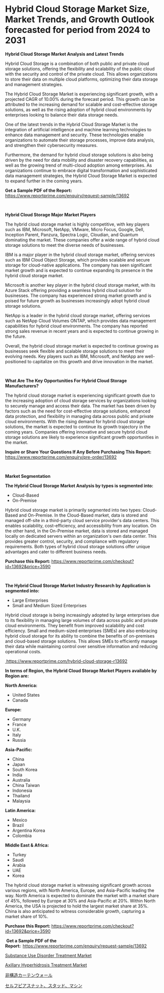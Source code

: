 <p><h1>Hybrid Cloud Storage Market Size, Market Trends, and Growth Outlook forecasted for period from 2024 to 2031</h1></p><p><strong>Hybrid Cloud Storage Market Analysis and Latest Trends</strong></p>
<p><p>Hybrid Cloud Storage is a combination of both public and private cloud storage solutions, offering the flexibility and scalability of the public cloud with the security and control of the private cloud. This allows organizations to store their data on multiple cloud platforms, optimizing their data storage and management strategies.</p><p>The Hybrid Cloud Storage Market is experiencing significant growth, with a projected CAGR of 10.00% during the forecast period. This growth can be attributed to the increasing demand for scalable and cost-effective storage solutions, as well as the rising adoption of hybrid cloud environments by enterprises looking to balance their data storage needs.</p><p>One of the latest trends in the Hybrid Cloud Storage Market is the integration of artificial intelligence and machine learning technologies to enhance data management and security. These technologies enable organizations to automate their storage processes, improve data analysis, and strengthen their cybersecurity measures.</p><p>Furthermore, the demand for hybrid cloud storage solutions is also being driven by the need for data mobility and disaster recovery capabilities, as well as the growing trend of multi-cloud adoption among enterprises. As organizations continue to embrace digital transformation and sophisticated data management strategies, the Hybrid Cloud Storage Market is expected to expand further in the coming years.</p></p>
<p><strong>Get a Sample PDF of the Report:&nbsp;</strong> <a href="https://www.reportprime.com/enquiry/request-sample/13692">https://www.reportprime.com/enquiry/request-sample/13692</a></p>
<p>&nbsp;</p>
<p><strong>Hybrid Cloud Storage Major Market Players</strong></p>
<p><p>The hybrid cloud storage market is highly competitive, with key players such as IBM, Microsoft, NetApp, VMware, Micro Focus, Google, Dell, Inception Parent, Panzura, Spectra Logic, Cloudian, and Quantum dominating the market. These companies offer a wide range of hybrid cloud storage solutions to meet the diverse needs of businesses.</p><p>IBM is a major player in the hybrid cloud storage market, offering services such as IBM Cloud Object Storage, which provides scalable and secure storage for cloud-native applications. The company has seen significant market growth and is expected to continue expanding its presence in the hybrid cloud storage market.</p><p>Microsoft is another key player in the hybrid cloud storage market, with its Azure Stack offering providing a seamless hybrid cloud solution for businesses. The company has experienced strong market growth and is poised for future growth as businesses increasingly adopt hybrid cloud storage solutions.</p><p>NetApp is a leader in the hybrid cloud storage market, offering services such as NetApp Cloud Volumes ONTAP, which provides data management capabilities for hybrid cloud environments. The company has reported strong sales revenue in recent years and is expected to continue growing in the future.</p><p>Overall, the hybrid cloud storage market is expected to continue growing as businesses seek flexible and scalable storage solutions to meet their evolving needs. Key players such as IBM, Microsoft, and NetApp are well-positioned to capitalize on this growth and drive innovation in the market.</p></p>
<p>&nbsp;</p>
<p><strong>What Are The Key Opportunities For Hybrid Cloud Storage Manufacturers?</strong></p>
<p><p>The hybrid cloud storage market is experiencing significant growth due to the increasing adoption of cloud storage services by organizations looking to securely manage and access their data. The market has been driven by factors such as the need for cost-effective storage solutions, enhanced data protection, and flexibility in managing data across public and private cloud environments. With the rising demand for hybrid cloud storage solutions, the market is expected to continue its growth trajectory in the coming years. Companies offering innovative and secure hybrid cloud storage solutions are likely to experience significant growth opportunities in the market.</p></p>
<p><strong>Inquire or Share Your Questions If Any Before Purchasing This Report:</strong> <a href="https://www.reportprime.com/enquiry/pre-order/13692">https://www.reportprime.com/enquiry/pre-order/13692</a></p>
<p>&nbsp;</p>
<p><strong>Market Segmentation</strong></p>
<p><strong>The Hybrid Cloud Storage Market Analysis by types is segmented into:</strong></p>
<p><ul><li>Cloud-Based</li><li>On-Premise</li></ul></p>
<p><p>Hybrid cloud storage market is primarily segmented into two types: Cloud-Based and On-Premise. In the Cloud-Based market, data is stored and managed off-site in a third-party cloud service provider's data centers. This enables scalability, cost-efficiency, and accessibility from any location. On the other hand, in the On-Premise market, data is stored and managed locally on dedicated servers within an organization's own data center. This provides greater control, security, and compliance with regulatory requirements. Both types of hybrid cloud storage solutions offer unique advantages and cater to different business needs.</p></p>
<p><strong>Purchase this Report:&nbsp;</strong><a href="https://www.reportprime.com/checkout?id=13692&price=3590">https://www.reportprime.com/checkout?id=13692&price=3590</a></p>
<p>&nbsp;</p>
<p><strong>The Hybrid Cloud Storage Market Industry Research by Application is segmented into:</strong></p>
<p><ul><li>Large Enterprises</li><li>Small and Medium Sized Enterprises</li></ul></p>
<p><p>Hybrid cloud storage is being increasingly adopted by large enterprises due to its flexibility in managing large volumes of data across public and private cloud environments. They benefit from improved scalability and cost efficiency. Small and medium-sized enterprises (SMEs) are also embracing hybrid cloud storage for its ability to combine the benefits of on-premises and cloud-based storage solutions. This allows SMEs to efficiently manage their data while maintaining control over sensitive information and reducing operational costs.</p></p>
<p><a href="https://www.reportprime.com/hybrid-cloud-storage-r13692">&nbsp;https://www.reportprime.com/hybrid-cloud-storage-r13692</a></p>
<p><strong>In terms of Region, the Hybrid Cloud Storage Market Players available by Region are:</strong></p>
<p>
    <p> <strong> North America: </strong>
        <ul>
            <li>United States</li>
            <li>Canada</li>
        </ul>
        </p> 
    <p> <strong> Europe: </strong>
        <ul>
            <li>Germany</li>
            <li>France</li>
            <li>U.K.</li>
            <li>Italy</li>
            <li>Russia</li>
        </ul>
        </p> 
    <p> <strong> Asia-Pacific: </strong>
        <ul>
            <li>China</li>
            <li>Japan</li>
            <li>South Korea</li>
            <li>India</li>
            <li>Australia</li>
            <li>China Taiwan</li>
            <li>Indonesia</li>
            <li>Thailand</li>
            <li>Malaysia</li>
        </ul>
        </p> 
    <p> <strong> Latin America: </strong>
        <ul>
            <li>Mexico</li>
            <li>Brazil</li>
            <li>Argentina Korea</li>
            <li>Colombia</li>
        </ul>
        </p> 
    <p> <strong> Middle East & Africa: </strong>
        <ul>
            <li>Turkey</li>
            <li>Saudi</li>
            <li>Arabia</li>
            <li>UAE</li>
            <li>Korea</li>
        </ul>
    </p>
    </p>
<p><p>The hybrid cloud storage market is witnessing significant growth across various regions, with North America, Europe, and Asia-Pacific leading the way. North America is expected to dominate the market with a market share of 45%, followed by Europe at 30% and Asia-Pacific at 20%. Within North America, the USA is projected to hold the largest market share at 35%. China is also anticipated to witness considerable growth, capturing a market share of 10%.</p></p>
<p><strong>Purchase this Report: </strong><a href="https://www.reportprime.com/checkout?id=13692&price=3590">https://www.reportprime.com/checkout?id=13692&price=3590</a></p>
<p>&nbsp;<strong>Get a Sample PDF of the Report:&nbsp;&nbsp;</strong><a href="https://www.reportprime.com/enquiry/request-sample/13692">https://www.reportprime.com/enquiry/request-sample/13692</a></p>
<p><strong></strong></p>
<p><p><a href="https://github.com/singletonthaxterkelliehr2df/Market-Research-Report-List-2/blob/main/substance-use-disorder-treatment-market.md">Substance Use Disorder Treatment Market</a></p><p><a href="https://github.com/kufem1/Market-Research-Report-List-2/blob/main/axillary-hyperhidrosis-treatment-market.md">Axillary Hyperhidrosis Treatment Market</a></p><p><a href="https://github.com/oqoeusbvpadwjs08/Market-Research-Report-List-2/blob/main/902432180466.md">非構造カーテンウォール</a></p><p><a href="https://github.com/KaliMetz2023/Market-Research-Report-List-1/blob/main/944506180465.md">セルフピアスナット、スタッド、マシン</a></p></p>